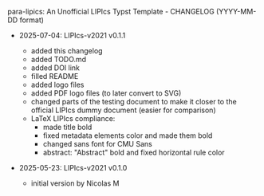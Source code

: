 para-lipics: An Unofficial LIPIcs Typst Template - CHANGELOG (YYYY-MM-DD format)

- 2025-07-04: LIPIcs-v2021 v0.1.1
    - added this changelog
    - added TODO.md
    - added DOI link
    - filled README
    - added logo files
    - added PDF logo files (to later convert to SVG)
    - changed parts of the testing document to make it closer to the official LIPIcs dummy document (easier for comparison)
    - LaTeX LIPIcs compliance:
        - made title bold
        - fixed metadata elements color and made them bold
        - changed sans font for CMU Sans
        - abstract: "Abstract" bold and fixed horizontal rule color

- 2025-05-23: LIPIcs-v2021 v0.1.0
    - initial version by Nicolas M